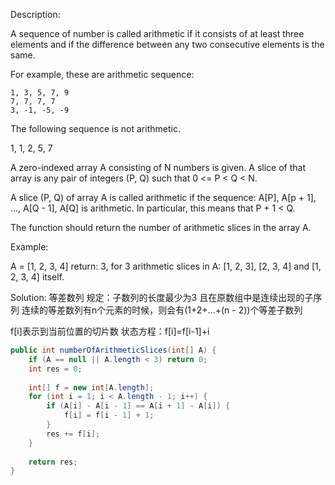 Description:

A sequence of number is called arithmetic if it consists of at least three elements and if the difference between any two consecutive elements is the same.

For example, these are arithmetic sequence:
```
1, 3, 5, 7, 9
7, 7, 7, 7
3, -1, -5, -9
```
The following sequence is not arithmetic.

1, 1, 2, 5, 7

A zero-indexed array A consisting of N numbers is given. A slice of that array is any pair of integers (P, Q) such that 0 <= P < Q < N.

A slice (P, Q) of array A is called arithmetic if the sequence:
A[P], A[p + 1], ..., A[Q - 1], A[Q] is arithmetic. In particular, this means that P + 1 < Q.

The function should return the number of arithmetic slices in the array A.


Example:

A = [1, 2, 3, 4]
return: 3, for 3 arithmetic slices in A: [1, 2, 3], [2, 3, 4] and [1, 2, 3, 4] itself.

Solution:
等差数列 
规定：子数列的长度最少为3
且在原数组中是连续出现的子序列
连续的等差数列有n个元素的时候，则会有(1+2+...+(n - 2))个等差子数列

f[i]表示到当前位置的切片数
状态方程：f[i]=f[i-1]+i

```java
public int numberOfArithmeticSlices(int[] A) {
    if (A == null || A.length < 3) return 0;
    int res = 0;
    
    int[] f = new int[A.length];
    for (int i = 1; i < A.length - 1; i++) {
        if (A[i] - A[i - 1] == A[i + 1] - A[i]) {
            f[i] = f[i - 1] + 1;
        }
        res += f[i];
    }
    
    return res;
} 
```